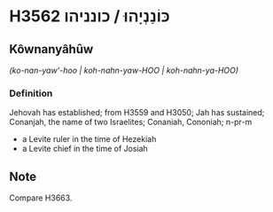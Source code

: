 # H3562 כּוֹנַנְיָהוּ / כונניהו

## Kôwnanyâhûw

_(ko-nan-yaw'-hoo | koh-nahn-yaw-HOO | koh-nahn-ya-HOO)_

### Definition

Jehovah has established; from H3559 and H3050; Jah has sustained; Conanjah, the name of two Israelites; Conaniah, Cononiah; n-pr-m

- a Levite ruler in the time of Hezekiah
- a Levite chief in the time of Josiah

## Note

Compare H3663.
